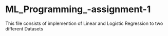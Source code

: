 # ML_Programming_-assignment-1
This file consists of implemention of Linear and Logistic Regression to two  different Datasets
